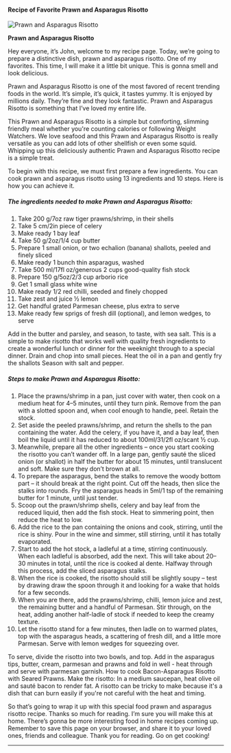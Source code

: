             

#### Recipe of Favorite Prawn and Asparagus Risotto

![Prawn and Asparagus Risotto](https://img-global.cpcdn.com/recipes/c4d2b6bf577f300e/751x532cq70/prawn-and-asparagus-risotto-recipe-main-photo.jpg)

**Prawn and Asparagus Risotto**

Hey everyone, it’s John, welcome to my recipe page. Today, we’re going to prepare a distinctive dish, prawn and asparagus risotto. One of my favorites. This time, I will make it a little bit unique. This is gonna smell and look delicious.

Prawn and Asparagus Risotto is one of the most favored of recent trending foods in the world. It’s simple, it’s quick, it tastes yummy. It is enjoyed by millions daily. They’re fine and they look fantastic. Prawn and Asparagus Risotto is something that I’ve loved my entire life.

This Prawn and Asparagus Risotto is a simple but comforting, slimming friendly meal whether you're counting calories or following Weight Watchers. We love seafood and this Prawn and Asparagus Risotto is really versatile as you can add lots of other shellfish or even some squid. Whipping up this deliciously authentic Prawn and Asparagus Risotto recipe is a simple treat.

To begin with this recipe, we must first prepare a few ingredients. You can cook prawn and asparagus risotto using 13 ingredients and 10 steps. Here is how you can achieve it.

##### The ingredients needed to make Prawn and Asparagus Risotto:

1.  Take 200 g/7oz raw tiger prawns/shrimp, in their shells
2.  Take 5 cm/2in piece of celery
3.  Make ready 1 bay leaf
4.  Take 50 g/2oz/1/4 cup butter
5.  Prepare 1 small onion, or two echalion (banana) shallots, peeled and finely sliced
6.  Make ready 1 bunch thin asparagus, washed
7.  Take 500 ml/17fl oz/generous 2 cups good-quality fish stock
8.  Prepare 150 g/5oz/2/3 cup arborio rice
9.  Get 1 small glass white wine
10.  Make ready 1/2 red chilli, seeded and finely chopped
11.  Take zest and juice ½ lemon
12.  Get handful grated Parmesan cheese, plus extra to serve
13.  Make ready few sprigs of fresh dill (optional), and lemon wedges, to serve

Add in the butter and parsley, and season, to taste, with sea salt. This is a simple to make risotto that works well with quality fresh ingredients to create a wonderful lunch or dinner for the weeknight through to a special dinner. Drain and chop into small pieces. Heat the oil in a pan and gently fry the shallots Season with salt and pepper.

##### Steps to make Prawn and Asparagus Risotto:

1.  Place the prawns/shrimp in a pan, just cover with water, then cook on a medium heat for 4–5 minutes, until they turn pink. Remove from the pan with a slotted spoon and, when cool enough to handle, peel. Retain the stock.
2.  Set aside the peeled prawns/shrimp, and return the shells to the pan containing the water. Add the celery, if you have it, and a bay leaf, then boil the liquid until it has reduced to about 100ml/31/2fl oz/scant ½ cup.
3.  Meanwhile, prepare all the other ingredients – once you start cooking the risotto you can’t wander off. In a large pan, gently sauté the sliced onion (or shallot) in half the butter for about 15 minutes, until translucent and soft. Make sure they don’t brown at all.
4.  To prepare the asparagus, bend the stalks to remove the woody bottom part – it should break at the right point. Cut off the heads, then slice the stalks into rounds. Fry the asparagus heads in 5ml/1 tsp of the remaining butter for 1 minute, until just tender.
5.  Scoop out the prawn/shrimp shells, celery and bay leaf from the reduced liquid, then add the fish stock. Heat to simmering point, then reduce the heat to low.
6.  Add the rice to the pan containing the onions and cook, stirring, until the rice is shiny. Pour in the wine and simmer, still stirring, until it has totally evaporated.
7.  Start to add the hot stock, a ladleful at a time, stirring continuously. When each ladleful is absorbed, add the next. This will take about 20–30 minutes in total, until the rice is cooked al dente. Halfway through this process, add the sliced asparagus stalks.
8.  When the rice is cooked, the risotto should still be slightly soupy – test by drawing draw the spoon through it and looking for a wake that holds for a few seconds.
9.  When you are there, add the prawns/shrimp, chilli, lemon juice and zest, the remaining butter and a handful of Parmesan. Stir through, on the heat, adding another half-ladle of stock if needed to keep the creamy texture.
10.  Let the risotto stand for a few minutes, then ladle on to warmed plates, top with the asparagus heads, a scattering of fresh dill, and a little more Parmesan. Serve with lemon wedges for squeezing over.

To serve, divide the risotto into two bowls, and top. Add in the asparagus tips, butter, cream, parmesan and prawns and fold in well - heat through and serve with parmesan garnish. How to cook Bacon-Asparagus Risotto with Seared Prawns. Make the risotto: In a medium saucepan, heat olive oil and sauté bacon to render fat. A risotto can be tricky to make because it's a dish that can burn easily if you're not careful with the heat and timing.

So that’s going to wrap it up with this special food prawn and asparagus risotto recipe. Thanks so much for reading. I’m sure you will make this at home. There’s gonna be more interesting food in home recipes coming up. Remember to save this page on your browser, and share it to your loved ones, friends and colleague. Thank you for reading. Go on get cooking!

* * *